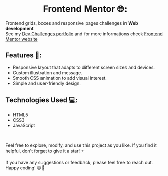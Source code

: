 <div align="center">
  
  # Frontend Mentor 🌐:
   
</div>

Frontend grids, boxes and responsive pages challenges in **Web development**   
See my [Dev Challenges portfolio](https://www.frontendmentor.io/profile/TarundeepJoshi) and for more informations check [Frontend Mentor website](https://www.frontendmentor.io/home)

## Features 🌟:

- Responsive layout that adapts to different screen sizes and devices.
- Custom illustration and message.
- Smooth CSS animation to add visual interest.
- Simple and user-friendly design.

## Technologies Used 💻:

- HTML5
- CSS3
- JavaScript

<br>

Feel free to explore, modify, and use this project as you like. If you find it helpful, don't forget to give it a star! ⭐️

If you have any suggestions or feedback, please feel free to reach out. Happy coding! 😊🚀

